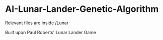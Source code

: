 # AI-Lunar-Lander-Genetic-Algorithm

Relevant files are inside /Lunar

Built upon Paul Roberts' Lunar Lander Game
